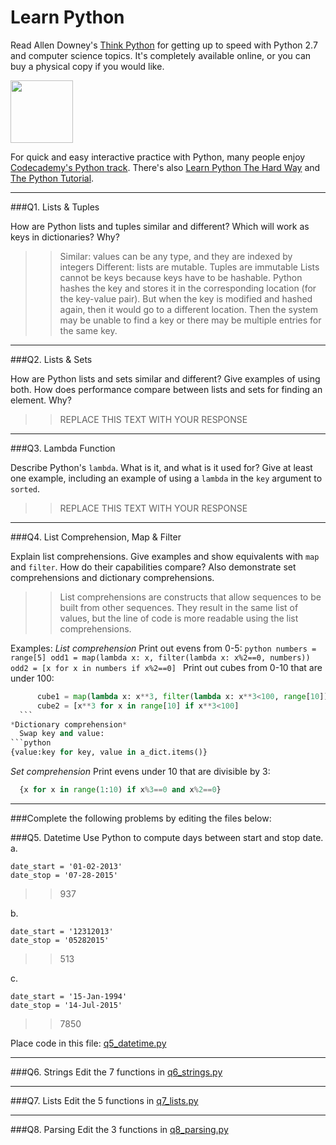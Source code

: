 # Learn Python

Read Allen Downey's [Think Python](http://www.greenteapress.com/thinkpython/) for getting up to speed with Python 2.7 and computer science topics. It's completely available online, or you can buy a physical copy if you would like.

<a href="http://www.greenteapress.com/thinkpython/"><img src="img/think_python.png" style="width: 100px;" target="_blank"></a>

For quick and easy interactive practice with Python, many people enjoy [Codecademy's Python track](http://www.codecademy.com/en/tracks/python). There's also [Learn Python The Hard Way](http://learnpythonthehardway.org/book/) and [The Python Tutorial](https://docs.python.org/2/tutorial/).

---

###Q1. Lists &amp; Tuples

How are Python lists and tuples similar and different? Which will work as keys in dictionaries? Why?

>> Similar: values can be any type, and they are indexed by integers
Different: lists are mutable. Tuples are immutable
Lists cannot be keys because keys have to be hashable. Python hashes the key and stores it in the corresponding location (for the key-value pair). But when the key is modified and hashed again, then it would go to a different location. Then the system may be unable to find a key or there may be multiple entries for the same key. 


---

###Q2. Lists &amp; Sets

How are Python lists and sets similar and different? Give examples of using both. How does performance compare between lists and sets for finding an element. Why?

>> REPLACE THIS TEXT WITH YOUR RESPONSE

---

###Q3. Lambda Function

Describe Python's `lambda`. What is it, and what is it used for? Give at least one example, including an example of using a `lambda` in the `key` argument to `sorted`.

>> REPLACE THIS TEXT WITH YOUR RESPONSE

---

###Q4. List Comprehension, Map &amp; Filter

Explain list comprehensions. Give examples and show equivalents with `map` and `filter`. How do their capabilities compare? Also demonstrate set comprehensions and dictionary comprehensions.

>> List comprehensions are constructs that allow sequences to be built from other sequences. They result in the same list of values, but the line of code is more readable using the list comprehensions.

Examples: 
*List comprehension*
  Print out evens from 0-5:
    ```python
		numbers = range[5]
		odd1 = map(lambda x: x, filter(lambda x: x%2==0, numbers))
		odd2 = [x for x in numbers if x%2==0]
    ```
  Print out cubes from 0-10 that are under 100:
  ```python
		cube1 = map(lambda x: x**3, filter(lambda x: x**3<100, range[10]))
		cube2 = [x**3 for x in range[10] if x**3<100]
    ```
*Dictionary comprehension*
	Swap key and value: 
  ```python 
  {value:key for key, value in a_dict.items()}
  ```
*Set comprehension*
	Print evens under 10 that are divisible by 3:
  ```python
	{x for x in range(1:10) if x%3==0 and x%2==0}
  ```


---

###Complete the following problems by editing the files below:

###Q5. Datetime
Use Python to compute days between start and stop date.   
a.  

```
date_start = '01-02-2013'    
date_stop = '07-28-2015'
```

>> 937

b.  
```
date_start = '12312013'  
date_stop = '05282015'  
```

>> 513

c.  
```
date_start = '15-Jan-1994'      
date_stop = '14-Jul-2015'  
```

>> 7850


Place code in this file: [q5_datetime.py](python/q5_datetime.py)

---

###Q6. Strings
Edit the 7 functions in [q6_strings.py](python/q6_strings.py)

---

###Q7. Lists
Edit the 5 functions in [q7_lists.py](python/q7_lists.py)

---

###Q8. Parsing
Edit the 3 functions in [q8_parsing.py](python/q8_parsing.py)





